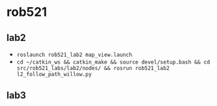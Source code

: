 # rob521
## lab2
- `roslaunch rob521_lab2 map_view.launch`
- `cd ~/catkin_ws && catkin_make && source devel/setup.bash && cd src/rob521_labs/lab2/nodes/ && rosrun rob521_lab2 l2_follow_path_willow.py`

## lab3
